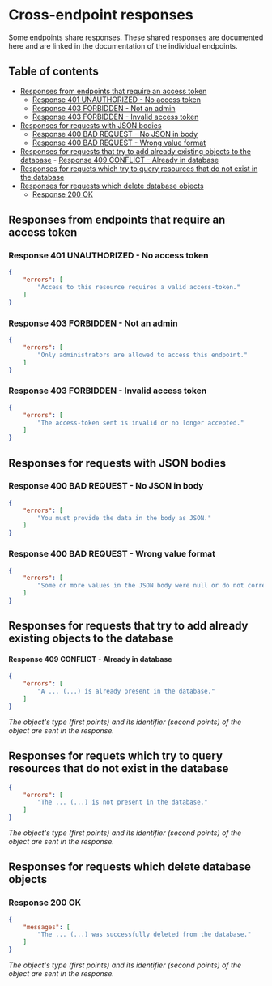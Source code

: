 # Cross-endpoint responses <!-- omit in toc -->

Some endpoints share responses. These shared responses are documented here and are linked in the documentation of the individual endpoints.

## Table of contents <!-- omit in toc -->
- [Responses from endpoints that require an access token](#responses-from-endpoints-that-require-an-access-token)
	- [Response 401 UNAUTHORIZED - No access token](#response-401-unauthorized---no-access-token)
	- [Response 403 FORBIDDEN - Not an admin](#response-403-forbidden---not-an-admin)
	- [Response 403 FORBIDDEN - Invalid access token](#response-403-forbidden---invalid-access-token)
- [Responses for requests with JSON bodies](#responses-for-requests-with-json-bodies)
	- [Response 400 BAD REQUEST - No JSON in body](#response-400-bad-request---no-json-in-body)
	- [Response 400 BAD REQUEST - Wrong value format](#response-400-bad-request---wrong-value-format)
- [Responses for requests that try to add already existing objects to the database](#responses-for-requests-that-try-to-add-already-existing-objects-to-the-database)
		- [Response 409 CONFLICT - Already in database](#response-409-conflict---already-in-database)
- [Responses for requets which try to query resources that do not exist in the database](#responses-for-requets-which-try-to-query-resources-that-do-not-exist-in-the-database)
- [Responses for requests which delete database objects](#responses-for-requests-which-delete-database-objects)
	- [Response 200 OK](#response-200-ok)

## Responses from endpoints that require an access token

### Response 401 UNAUTHORIZED - No access token
```JSON
{
    "errors": [
        "Access to this resource requires a valid access-token."
    ]
}
```

### Response 403 FORBIDDEN - Not an admin
```JSON
{
    "errors": [
        "Only administrators are allowed to access this endpoint."
    ]
}
```

### Response 403 FORBIDDEN - Invalid access token
```JSON
{
    "errors": [
        "The access-token sent is invalid or no longer accepted."
    ]
}
```

## Responses for requests with JSON bodies

### Response 400 BAD REQUEST - No JSON in body
```JSON
{
    "errors": [
        "You must provide the data in the body as JSON."
    ]
}
```

### Response 400 BAD REQUEST - Wrong value format
```JSON
{
    "errors": [
        "Some or more values ​​in the JSON body were null or do not correspond to the required column type in the database."
    ]
}
```

## Responses for requests that try to add already existing objects to the database

#### Response 409 CONFLICT - Already in database
```JSON
{
    "errors": [
        "A ... (...) is already present in the database."
    ]
}
```

*The object's type (first points) and its identifier (second points) of the object are sent in the response.*

## Responses for requets which try to query resources that do not exist in the database
```JSON
{
    "errors": [
        "The ... (...) is not present in the database."
    ]
}
```

*The object's type (first points) and its identifier (second points) of the object are sent in the response.*

## Responses for requests which delete database objects

### Response 200 OK
```JSON
{
    "messages": [
        "The ... (...) was successfully deleted from the database."
    ]
}
```

*The object's type (first points) and its identifier (second points) of the object are sent in the response.*